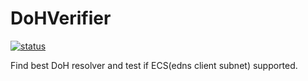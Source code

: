 # DoHVerifier

[![status](https://img.shields.io/travis/TheCjw/DoHVerifier.svg?style=flat-square)](https://travis-ci.org/TheCjw/DoHVerifier)

Find best DoH resolver and test if ECS(edns client subnet) supported.